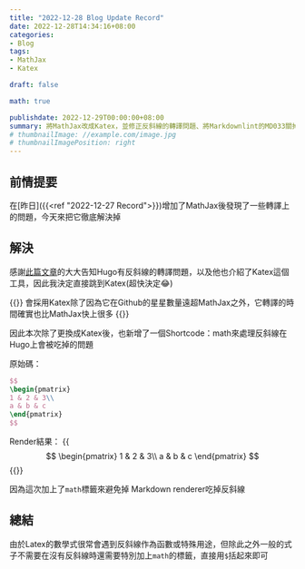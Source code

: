 ```yaml
---
title: "2022-12-28 Blog Update Record"
date: 2022-12-28T14:34:16+08:00
categories:
- Blog
tags:
- MathJax
- Katex

draft: false

math: true

publishdate: 2022-12-29T00:00:00+08:00
summary: 將MathJax改成Katex，並修正反斜線的轉譯問題、將Markdownlint的MD033關掉
# thumbnailImage: //example.com/image.jpg
# thumbnailImagePosition: right
---
```


## 前情提要

在[昨日]({{<ref "2022-12-27 Record">}})增加了MathJax後發現了一些轉譯上的問題，今天來把它徹底解決掉

## 解決

感謝[此篇文章](https://vincentthh35.csie.org/p/%E5%A6%82%E4%BD%95%E5%9C%A8-hugo-%E5%85%A7%E5%B5%8C-latex-%E6%95%B8%E5%AD%B8%E5%BC%8F/)的大大告知Hugo有反斜線的轉譯問題，以及他也介紹了Katex這個工具，因此我決定直接跳到Katex(超快決定😂)

{{<alert info>}}
會採用Katex除了因為它在Github的星星數量遠超MathJax之外，它轉譯的時間確實也比MathJax快上很多
{{</alert>}}

因此本次除了更換成Katex後，也新增了一個Shortcode：math來處理反斜線在Hugo上會被吃掉的問題

原始碼：

```latex
$$
\begin{pmatrix}
1 & 2 & 3\\
a & b & c
\end{pmatrix}
$$
```

Render結果：
{{<math>}}
$$
\begin{pmatrix}
1 & 2 & 3\\
a & b & c
\end{pmatrix}
$$
{{</math>}}

因為這次加上了`math`標籤來避免掉 Markdown renderer吃掉反斜線

## 總結

由於Latex的數學式很常會遇到反斜線作為函數或特殊用途，但除此之外一般的式子不需要在沒有反斜線時還需要特別加上`math`的標籤，直接用`$`括起來即可
